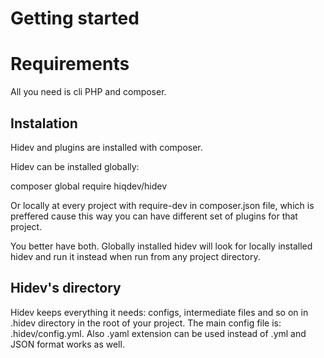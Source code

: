 # Getting started

# Requirements 

All you need is cli PHP and composer.

## Instalation

Hidev and plugins are installed with composer.
 
Hidev can be installed globally:

composer global require hiqdev/hidev

Or locally at every project with require-dev in composer.json file, which is preffered cause this way you can have different set of plugins for that project.

You better have both. Globally installed hidev will look for locally installed hidev and run it instead when run from any project directory.

## Hidev's directory 

Hidev keeps everything it needs: configs, intermediate files and so on in .hidev directory in the root of your project. 
The main config file is: .hidev/config.yml. 
Also .yaml extension can be used instead of .yml and JSON format works as well.  


